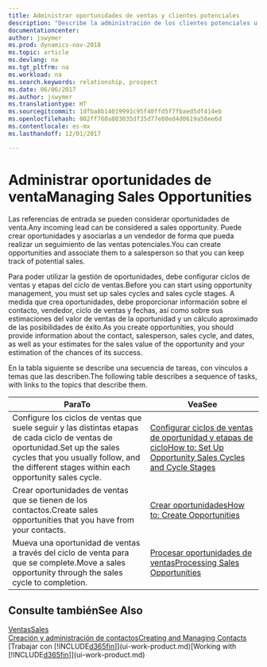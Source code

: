 ```yaml
---
title: Administrar oportunidades de ventas y clientes potenciales
description: "Describe la administración de los clientes potenciales u oportunidades de venta entrantes en Dynamics NAV, y la asociación de la oportunidad con un vendedor para realizar un seguimiento de las ventas potenciales."
documentationcenter: 
author: jswymer
ms.prod: dynamics-nav-2018
ms.topic: article
ms.devlang: na
ms.tgt_pltfrm: na
ms.workload: na
ms.search.keywords: relationship, prospect
ms.date: 06/06/2017
ms.author: jswymer
ms.translationtype: HT
ms.sourcegitcommit: 1dfba8b14019991c95f40ffd5f7fbaed5df414eb
ms.openlocfilehash: 002ff760a803035df35d77e80ed4d0619a58ee6d
ms.contentlocale: es-mx
ms.lasthandoff: 12/01/2017

---
```

# <a name="managing-sales-opportunities"></a><span data-ttu-id="4af3a-103">Administrar oportunidades de venta</span><span class="sxs-lookup"><span data-stu-id="4af3a-103">Managing Sales Opportunities</span></span>
<span data-ttu-id="4af3a-104">Las referencias de entrada se pueden considerar oportunidades de venta.</span><span class="sxs-lookup"><span data-stu-id="4af3a-104">Any incoming lead can be considered a sales opportunity.</span></span> <span data-ttu-id="4af3a-105">Puede crear oportunidades y asociarlas a un vendedor de forma que pueda realizar un seguimiento de las ventas potenciales.</span><span class="sxs-lookup"><span data-stu-id="4af3a-105">You can create opportunities and associate them to a salesperson so that you can keep track of potential sales.</span></span>

<span data-ttu-id="4af3a-106">Para poder utilizar la gestión de oportunidades, debe configurar ciclos de ventas y etapas del ciclo de ventas.</span><span class="sxs-lookup"><span data-stu-id="4af3a-106">Before you can start using opportunity management, you must set up sales cycles and sales cycle stages.</span></span> <span data-ttu-id="4af3a-107">A medida que crea oportunidades, debe proporcionar información sobre el contacto, vendedor, ciclo de ventas y fechas, así como sobre sus estimaciones del valor de ventas de la oportunidad y un cálculo aproximado de las posibilidades de éxito.</span><span class="sxs-lookup"><span data-stu-id="4af3a-107">As you create opportunities, you should provide information about the contact, salesperson, sales cycle, and dates, as well as your estimates for the sales value of the opportunity and your estimation of the chances of its success.</span></span>

<span data-ttu-id="4af3a-108">En la tabla siguiente se describe una secuencia de tareas, con vínculos a temas que las describen.</span><span class="sxs-lookup"><span data-stu-id="4af3a-108">The following table describes a sequence of tasks, with links to the topics that describe them.</span></span> 

| <span data-ttu-id="4af3a-109">Para</span><span class="sxs-lookup"><span data-stu-id="4af3a-109">To</span></span> | <span data-ttu-id="4af3a-110">Vea</span><span class="sxs-lookup"><span data-stu-id="4af3a-110">See</span></span> |
| --- | --- |
| <span data-ttu-id="4af3a-111">Configure los ciclos de ventas que suele seguir y las distintas etapas de cada ciclo de ventas de oportunidad.</span><span class="sxs-lookup"><span data-stu-id="4af3a-111">Set up the sales cycles that you usually follow, and the different stages within each opportunity sales cycle.</span></span> |[<span data-ttu-id="4af3a-112">Configurar ciclos de ventas de oportunidad y etapas de ciclo</span><span class="sxs-lookup"><span data-stu-id="4af3a-112">How to: Set Up Opportunity Sales Cycles and Cycle Stages</span></span>](marketing-how-setup-opportunity-sales-cycles-stages.md) |
| <span data-ttu-id="4af3a-113">Crear oportunidades de ventas que se tienen de los contactos.</span><span class="sxs-lookup"><span data-stu-id="4af3a-113">Create sales opportunities that you have from your contacts.</span></span> |[<span data-ttu-id="4af3a-114">Crear oportunidades</span><span class="sxs-lookup"><span data-stu-id="4af3a-114">How to: Create Opportunities</span></span>](marketing-how-create-opportunities.md) |
| <span data-ttu-id="4af3a-115">Mueva una oportunidad de ventas a través del ciclo de venta para que se complete.</span><span class="sxs-lookup"><span data-stu-id="4af3a-115">Move a sales opportunity through the sales cycle to completion.</span></span> |[<span data-ttu-id="4af3a-116">Procesar oportunidades de ventas</span><span class="sxs-lookup"><span data-stu-id="4af3a-116">Processing Sales Opportunities</span></span>](marketing-processing-sales-opportunities.md) |

## <a name="see-also"></a><span data-ttu-id="4af3a-117">Consulte también</span><span class="sxs-lookup"><span data-stu-id="4af3a-117">See Also</span></span>
[<span data-ttu-id="4af3a-118">Ventas</span><span class="sxs-lookup"><span data-stu-id="4af3a-118">Sales</span></span>](sales-manage-sales.md)  
[<span data-ttu-id="4af3a-119">Creación y administración de contactos</span><span class="sxs-lookup"><span data-stu-id="4af3a-119">Creating and Managing Contacts</span></span>](marketing-contacts.md)  
<span data-ttu-id="4af3a-120">[Trabajar con [!INCLUDE[d365fin](includes/d365fin_md.md)]](ui-work-product.md)</span><span class="sxs-lookup"><span data-stu-id="4af3a-120">[Working with [!INCLUDE[d365fin](includes/d365fin_md.md)]](ui-work-product.md)</span></span>

